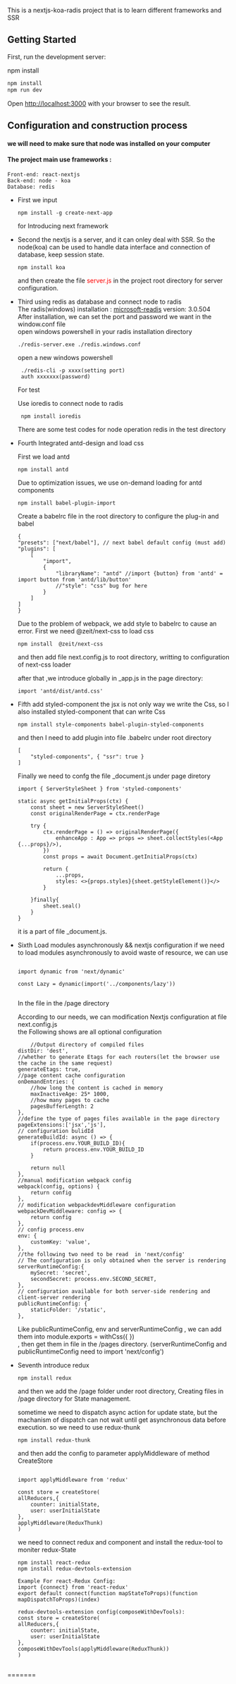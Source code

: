 This is a nextjs-koa-radis project that is to learn different frameworks and  SSR

## Getting Started

First, run the development server:

npm install


```bash
npm install
npm run dev
```

Open [http://localhost:3000](http://localhost:3000) with your browser to see the result.

## Configuration and construction process
#### we will need to make sure that node was installed on your computer

#### The project main use frameworks :   
    Front-end: react-nextjs  
    Back-end: node - koa  
    Database: redis  

- First we input  
    ```
    npm install -g create-next-app   
    ```  

  
    for Introducing next framework  

- Second the nextjs is a server, and it can onley deal with SSR. So the node(koa) can be used to handle data interface and connection of database, keep session state.   
    ```
    npm install koa   
    ```
  
    and then create the file <span style="color:red;">server.js</span> in the project root directory for server configuration.

- Third using redis as database and connect node to radis  
    The radis(windows) installation : [microsoft-readis](https://github.com/microsoftarchive/redis/releases) version: 3.0.504  
    After installation, we can set the port and password we want in the window.conf file  
    open windows powershell in your radis installation directory     

    ```
    ./redis-server.exe ./redis.windows.conf
    ```



    open a new windows powershell   

    ```
     ./redis-cli -p xxxx(setting port)
     auth xxxxxxx(password)
    ```  
    For test  

    Use ioredis to connect node to radis  
    ```
     npm install ioredis
    ```

    There are some test codes for node operation redis in the test directory    

- Fourth Integrated antd-design and load css

    First we load antd   
    ```
    npm install antd
    ```  

    Due to optimization issues, we use on-demand loading for antd components  
    ```  
    npm install babel-plugin-import
    ```  

    Create a babelrc file in the root directory to configure the plug-in and babel  
    ```  
    {
    "presets": ["next/babel"], // next babel default config (must add)
    "plugins": [
        [
            "import",
            {
                "libraryName": "antd" //import {button} from 'antd' =  import button from 'antd/lib/button'
                //"style": "css" bug for here 
            }
        ]
    ]
    }
    ```  



    Due to the problem of webpack, we add style to babelrc to cause an error. 
    First we need @zeit/next-css to load css  
    ```
    npm install  @zeit/next-css
    ```  
    and then add file next.config.js to root directory, writting to configuration of next-css loader  

    
    after that ,we introduce globally in _app.js in the page directory:  
    ```  
    import 'antd/dist/antd.css'
    ```  

- Fifth add styled-component
    the jsx is not only way we write the Css, so I also installed styled-component that can write Css  

    ```  
    npm install style-components babel-plugin-styled-components  

    ```  
    and then I need to add plugin into file .babelrc under root directory  

    ```  
    [  
        "styled-components", { "ssr": true }  
    ]  
    ```  
    Finally we need to confg the file _document.js under page diretory  

    ```  
    import { ServerStyleSheet } from 'styled-components'

    static async getInitialProps(ctx) {
        const sheet = new ServerStyleSheet()
        const originalRenderPage = ctx.renderPage

        try {
            ctx.renderPage = () => originalRenderPage({
                enhanceApp : App => props => sheet.collectStyles(<App {...props}/>),
            })
            const props = await Document.getInitialProps(ctx)

            return {
                ...props,
                styles: <>{props.styles}{sheet.getStyleElement()}</>
            }

        }finally{
            sheet.seal()
        }
    }  
    ```  
    it is a part of file _document.js.  


- Sixth Load modules asynchronously && nextjs configuration 
    if we need to load modules asynchronously to avoid waste of resource, we can use  
    ```  

    import dynamic from 'next/dynamic'  

    const Lazy = dynamic(import('../components/lazy'))  


    ```  
    In the file in the /page directory  
    
    
      
    According to our needs, we can modification Nextjs configuration at file next.config.js  
    the Following shows are all optional configuration  

    ```  
        //Output directory of compiled files  
    distDir: 'dest',  
    //whether to generate Etags for each routers(let the browser use the cache in the same request)  
    generateEtags: true,  
    //page content cache configuration  
    onDemandEntries: {  
        //how long the content is cached in memory  
        maxInactiveAge: 25* 1000,  
        //how many pages to cache  
        pagesBufferLength: 2  
    },  
    //define the type of pages files available in the page directory   
    pageExtensions:['jsx','js'],  
    // configuration bulidId  
    generateBuildId: async () => {  
        if(process.env.YOUR_BUILD_ID){  
            return process.env.YOUR_BUILD_ID  
        }  
  
        return null  
    },  
    //manual modification webpack config  
    webpack(config, options) {  
        return config  
    },  
    // modification webpackdevMiddleware configuration  
    webpackDevMiddleware: config => {  
        return config  
    },  
    // config process.env  
    env: {  
        customKey: 'value',  
    },  
    //the following two need to be read  in 'next/config'  
    // The configuration is only obtained when the server is rendering  
    serverRuntimeConfig:{  
        mySecret: 'secret',  
        secondSecret: process.env.SECOND_SECRET,  
    },  
    // configuration available for both server-side rendering and client-server rendering  
    publicRuntimeConfig: {  
        staticFolder: '/static',  
    },  
  
    ```    
    Like publicRuntimeConfig, env and serverRuntimeConfig , we can add them into module.exports = withCss({ })  
    , then get them in file in the /pages directory. (serverRuntimeConfig and publicRuntimeConfig need to import 'next/config')  
  

- Seventh introduce redux    
    ```   
    npm install redux   
    ```    
    and then we add the /page folder under root directory, Creating files in /page directory  for State management.  
  
    sometime we need to dispatch async action for update state, but the machanism of dispatch can not wait until get asynchronous data before execution. so we need to use redux-thunk    
    
    ```  
    npm install redux-thunk   
    ```   
    and then add the config to parameter applyMiddleware of method CreateStore  
  
    ```  
   
    import applyMiddleware from 'redux'  
      
    const store = createStore(  
    allReducers,{  
        counter: initialState,  
        user: userInitialState  
    },  
    applyMiddleware(ReduxThunk)  
    )    
    ```   

    we need to connect redux and component and install the redux-tool to moniter redux-State
    ```   
    npm install react-redux    
    npm install redux-devtools-extension  
  
    Example For react-Redux Config:  
    import {connect} from 'react-redux'  
    export default connect(function mapStateToProps)(function mapDispatchToProps)(index)    
       
    redux-devtools-extension config(composeWithDevTools):  
    const store = createStore(  
    allReducers,{  
        counter: initialState,  
        user: userInitialState  
    },  
    composeWithDevTools(applyMiddleware(ReduxThunk))  
    )  
  
    ```    

## 

=======

